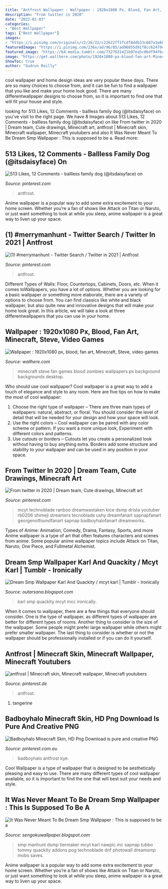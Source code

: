 ```yaml
---
title: "Antfrost Wallpaper : Wallpaper : 1920x1080 Px, Blood, Fan Art, Minecraft, Steve, Video Games"
description: "From twitter in 2020"
date: "2022-01-03"
categories:
- "Best Wallpaper"
tags: ["Best Wallpaper"]
images:
- "https://i.pinimg.com/originals/c2/26/22/c22622ff1fcdf8ddb33c687a1e60a3a9.png"
featuredImage: "https://i.pinimg.com/236x/ad/96/85/ad96855d91f8cc62479c6b44c9d5ad27.jpg?nii=t"
featured_image: "https://64.media.tumblr.com/7327931421b97ea5c0bdf94fbc1ff968/d27cf025f3a3fb3a-31/s2048x3072/aab24085b18f3ba38b9d6a366183b7b7e05127d2.png"
image: "https://get.wallhere.com/photo/1920x1080-px-blood-fan-art-Minecraft-Steve-video-games-zombies-686133.jpg"
ShowToc: true
author: "Gudrun Reilly"
---
```



cool wallpaper and home design ideas are very popular these days. There are so many choices to choose from, and it can be fun to find a wallpaper that you like and make your home look good. There are many differentwallpaper designs to choose from, so it is important to find one that will fit your house and style.

	

		
looking for 513 Likes, 12 Comments - ballless family dog (@itsdaisyface) on you've visit to the right page. We have 8 Images about 513 Likes, 12 Comments - ballless family dog (@itsdaisyface) on like From twitter in 2020 | Dream team, Cute drawings, Minecraft art, antfrost | Minecraft skin, Minecraft wallpaper, Minecraft youtubers and also It Was Never Meant To Be Dream Smp Wallpaper : This is supposed to be a. Read more:
		
    
## 513 Likes, 12 Comments - Ballless Family Dog (@itsdaisyface) On

<img loading=lazy src="https://i.pinimg.com/736x/6b/30/f2/6b30f28cba4231a7dbe09af5b553e3d8.jpg" onerror="this.onerror=null;this.src='https://tse1.mm.bing.net/th?id=OIP.J5uoo7D5boxJwNnl3zuL6QHaHa&amp;pid=15.1';" alt="513 Likes, 12 Comments - ballless family dog (@itsdaisyface) on">

_Source: pinterest.com_

>antfrost. 

	

Anime wallpaper is a popular way to add some extra excitement to your home screen. Whether you’re a fan of shows like Attack on Titan or Naruto, or just want something to look at while you sleep, anime wallpaper is a great way to liven up your space.

    
## (1) #merrymanhunt - Twitter Search / Twitter In 2021 | Antfrost

<img loading=lazy src="https://i.pinimg.com/originals/c2/26/22/c22622ff1fcdf8ddb33c687a1e60a3a9.png" onerror="this.onerror=null;this.src='https://tse1.mm.bing.net/th?id=OIP.90-gWk72yaaSohgCmDoSowHaHT&amp;pid=15.1';" alt="(1) #merrymanhunt - Twitter Search / Twitter in 2021 | Antfrost">

_Source: pinterest.com_

>antfrost. 

	

Different Types of Walls: Floor, Countertops, Cabinets, Doors, etc.
When it comes toWallpapers, you have a lot of options. Whether you are looking for a basic wallpaper or something more elaborate, there are a variety of options to choose from. You can find classics like white and black wallpaper, but also quite new and innovative designs that will make your home look great. In this article, we will take a look at three differentwallpapers that you can use in your home.

    
## Wallpaper : 1920x1080 Px, Blood, Fan Art, Minecraft, Steve, Video Games

<img loading=lazy src="https://get.wallhere.com/photo/1920x1080-px-blood-fan-art-Minecraft-Steve-video-games-zombies-686133.jpg" onerror="this.onerror=null;this.src='https://tse1.mm.bing.net/th?id=OIP.iGgWBv3dBP8lzFZih-Y5rgHaEK&amp;pid=15.1';" alt="Wallpaper : 1920x1080 px, blood, fan art, Minecraft, Steve, video games">

_Source: wallhere.com_

>minecraft steve fan games blood zombies wallpapers px background backgrounds desktop. 

	

Who should use cool wallpaper?
Cool wallpaper is a great way to add a touch of elegance and style to any room. Here are five tips on how to make the most of cool wallpaper: 
1) Choose the right type of wallpaper – There are three main types of wallpapers: natural, abstract, or floral. You should consider the level of detail that will be needed for your design and how your space will look. 
2) Use the right colors – Cool wallpaper can be paired with any color scheme or pattern. If you want a more unique look, Experiment with different colors and patterns. 
3) Use cutouts or borders – Cutouts let you create a personalized look without having to buy anything extra. Borders add some structure and stability to your wallpaper and can be used in any position in your space.

    
## From Twitter In 2020 | Dream Team, Cute Drawings, Minecraft Art

<img loading=lazy src="https://i.pinimg.com/originals/41/4e/3f/414e3fa1ad51d3b9ed06fc35456f204f.jpg" onerror="this.onerror=null;this.src='https://tse3.mm.bing.net/th?id=OIP.tcoOZIHudk_4X4YfSwlhOgHaJ4&amp;pid=15.1';" alt="From twitter in 2020 | Dream team, Cute drawings, Minecraft art">

_Source: pinterest.com_

>mcyt technoblade ranboo dreamwastaken kice dsmp drista youtuber rb0206 shimeji streamers tecnoblade ushy dreamfanart sapnapfanart georgenotfoundfanart sapnap badboyhalofanart dreamworks. 

	

Types of Anime: Animation, Comedy, Drama, Fantasy, Sports, and more
Anime wallpaper is a type of art that often features characters and scenes from anime. Some popular anime wallpaper topics include Attack on Titan, Naruto, One Piece, and Fullmetal Alchemist.

    
## Dream Smp Wallpaper Karl And Quackity / Mcyt Karl | Tumblr - Ironically

<img loading=lazy src="https://64.media.tumblr.com/7327931421b97ea5c0bdf94fbc1ff968/d27cf025f3a3fb3a-31/s2048x3072/aab24085b18f3ba38b9d6a366183b7b7e05127d2.png" onerror="this.onerror=null;this.src='https://tse1.mm.bing.net/th?id=OIP.z37l4yLKhwBLxhX-8svzEgHaFE&amp;pid=15.1';" alt="Dream Smp Wallpaper Karl And Quackity / mcyt karl | Tumblr - Ironically">

_Source: outarsana.blogspot.com_

>karl smp quackity mcyt mcc ironically. 

	

When it comes to wallpaper, there are a few things that everyone should consider. One is the type of wallpaper, as different types of wallpaper are better for different types of rooms. Another thing to consider is the size of the wallpaper. Some people might prefer large wallpaper while others might prefer smaller wallpaper. The last thing to consider is whether or not the wallpaper should be professionally installed or if you can do it yourself.

    
## Antfrost | Minecraft Skin, Minecraft Wallpaper, Minecraft Youtubers

<img loading=lazy src="https://i.pinimg.com/originals/19/09/51/190951ea6ef89237718da4374eca7623.jpg" onerror="this.onerror=null;this.src='https://tse3.mm.bing.net/th?id=OIP.0-uvKQ2_Fjj50Fb4oHKlMwHaFj&amp;pid=15.1';" alt="antfrost | Minecraft skin, Minecraft wallpaper, Minecraft youtubers">

_Source: pinterest.de_

>antfrost. 

	

1. tangerine 

    
## Badboyhalo Minecraft Skin, HD Png Download Is Pure And Creative PNG

<img loading=lazy src="https://i.pinimg.com/236x/ad/96/85/ad96855d91f8cc62479c6b44c9d5ad27.jpg?nii=t" onerror="this.onerror=null;this.src='https://tse3.mm.bing.net/th?id=OIP.Y6SJa7d6t99n1-wgCXrNzwAAAA&amp;pid=15.1';" alt="Badboyhalo Minecraft Skin, HD Png Download is pure and creative PNG">

_Source: pinterest.com.au_

>badboyhalo antfrost kye. 

	

Cool Wallpaper is a type of wallpaper that is designed to be aesthetically pleasing and easy to use. There are many different types of cool wallpaper available, so it is important to find the one that will best suit your needs and style.

    
## It Was Never Meant To Be Dream Smp Wallpaper : This Is Supposed To Be A

<img loading=lazy src="https://i.pinimg.com/originals/fc/5a/ca/fc5aca015c2c7684fea06a0b6cb2ca37.jpg" onerror="this.onerror=null;this.src='https://tse3.mm.bing.net/th?id=OIP.cpwMfN7UWLyD1c_JNPNLXAHaLC&amp;pid=15.1';" alt="It Was Never Meant To Be Dream Smp Wallpaper : This is supposed to be a">

_Source: sengokuwallpaper.blogspot.com_

>smp manhunt dsmp tiermaker mcyt karl nawpic mc sapnap tubbo tommy quackity addons pog technoblade dnf photowall dreamsmp mobs saves. 

	

Anime wallpaper is a popular way to add some extra excitement to your home screen. Whether you’re a fan of shows like Attack on Titan or Naruto, or just want something to look at while you sleep, anime wallpaper is a great way to liven up your space.

